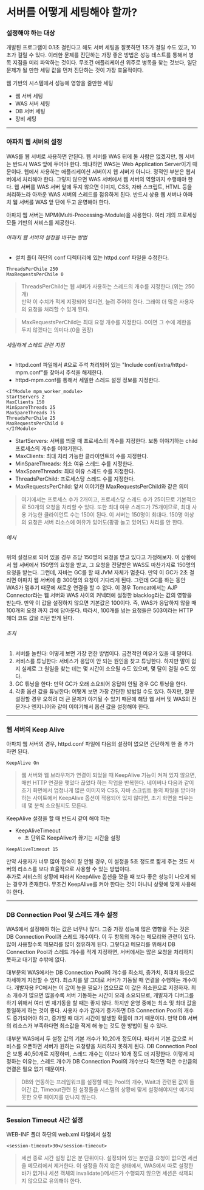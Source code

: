 # 서버를 어떻게 세팅해야 할까?

### 설정해야 하는 대상
개발된 프로그램이 0.1초 걸린다고 해도 서버 세팅을 잘못하면 1초가 걸릴 수도 있고, 10초가 걸릴 수 있다. 이러한 문제를 진단하는 가장 좋은 방법은 성능 테스트를 
통해서 병목 지점을 미리 파악하는 것이다. 무조건 애플리케이션 위주로 병목을 찾는 것보다, 일단 문제가 될 만한 세팅 값을 먼저 진단하는 것이 가장 효율적이다.<br/>

웹 기반의 시스템에서 성능에 영향을 줄만한 세팅
* 웹 서버 세팅
* WAS 서버 세팅
* DB 서버 세팅
* 장비 세팅
<hr/>

### 아파치 웹 서버의 설정
WAS를 웹 서버로 사용하면 안된다. 웹 서버를 WAS 뒤에 둘 사람은 없겠지만, 웹 서버는 반드시 WAS 앞에 두어야 한다. 왜냐하면 WAS는 Web Application Server이기 때문이다.
 웹에서 사용하는 애플리케이션 서버이지 웹 서버가 아니다. 정적인 부분은 웹서버에서 처리해야 한다. 그렇지 않으면 WAS 서버에서 웹 서버의 역할까지 수행해야 한다. 
 웹 서버를 WAS 서버 앞에 두지 않으면 이미지, CSS, 자바 스크립트, HTML 등을 처리하느라 아까운 WAS 서버의 스레드를 점유하게 된다. 반드시 상용 웹 서버나 
 아파치 웹 서버를 WAS 앞 단에 두고 운영해야 한다.
 
아파치 웹 서버는 MPM(Multi-Processing-Module)을 사용한다. 여러 개의 프로세싱 모듈 기반의 서비스를 제공한다.
###### 아파치 웹 서버의 설정을 바꾸는 방법
* 설치 폴더 하단의 conf 디렉터리에 있는 httpd.conf 파일을 수정한다.
```
ThreadsPerChile 250
MaxRequestsPerChile 0
```
> ThreadsPerChild는 웹 서버가 사용하는 스레드의 개수를 지정한다.(위는 250개)<br/>
> 만약 이 수치가 적게 지정되어 있다면, 늘려 주어야 한다. 그래야 더 많은 사용자의 요청을 처리할 수 있게 된다.<br/>

> MaxRequestsPerChild는 최대 요청 개수를 지정한다. 0이면 그 수에 제한을 두지 않겠다는 의미다.(0을 권장)

###### 세밀하게 스레드 관련 지정
* httpd.conf 파일에서 #으로 주석 처리되어 있는 "Include conf/extra/httpd-mpm.conf"를 찾아서 주석을 해제한다.
* httpd-mpm.conf를 통해서 세밀한 스레드 설정 정보를 지정한다.
```
<IfModule mpm_worker_module>
StartServers 2
MaxClients 150
MinSpareThreads 25
MaxSpareThreads 75
ThreadsPerChile 25
MaxRequestsPerChild 0
</IfModule>
```
* StartServers: 서버를 띄울 때 프로세스의 개수를 지정한다. 보통 이야기하는 child 프로세스의 개수를 이야기한다.
* MaxClients: 최대 처리 가능한 클라이언트의 수를 지정한다.
* MinSpareThreads: 최소 여유 스레드 수를 지정한다.
* MaxSpareThreads: 최대 여유 스레드 수를 지정한다.
* ThreadsPerChild: 프로세스당 스레드 수를 지정한다.
* MaxRequestsPerChild: 앞서 이야기한 MaxRequestsPerChild와 같은 의미<br/>
> 여기에서는 프로세스 수가 2개이고, 프로세스당 스레드 수가 25이므로 기본적으로 50개의 요청을 처리할 수 있다. 또한 최대 여유 스레드가 75개이므로, 최대 사용 가능한 클라이언트 수는 
150이 된다. 이 서버는 150명이 최대다. 150명 이상의 요청은 서버 리소스에 여유가 있어도(팡팡 놀고 있어도) 처리를 안 한다.

###### 예시
위의 설정으로 되어 있을 경우 초당 150명의 요청을 받고 있다고 가정해보자. 이 상황에서 웹 서버에서 150명의 요청을 받고, 그 요청을 전달받은 WAS도 마찬가지로 
150명의 요청을 받는다. 그런데, 자바는 GC를 할 때 JVM 자체가 멈춘다. 만약 이 GC가 2초 걸리면 아파치 웹 서버에 총 300명의 요청이 기다리게 된다. 그런데 GC를 
하는 동안 WAS가 멈추기 때문에 새로운 연결을 할 수 없다. 이 경우 Tomcat에서는 AJP Connector라는 웹 서버와 WAS 사이의 커넥터에 설정한 blacklog라는 값의 
영향을 받는다. 만약 이 값을 설정하지 않으면 기본값은 100이다. 즉, WAS가 응답하지 않을 때 100개의 요청 까지 큐에 담아둔다. 따라서, 100개를 넘는 
요청들은 503이라는 HTTP 헤더 코드 값을 리턴 받게 된다. 

###### 조치
1. 서버를 늘린다: 어떻게 보면 가장 편한 방법이다. 금전적인 여유가 있을 때 말이다.
2. 서비스를 튜닝한다: 서비스가 응답이 안 되는 원인을 찾고 튜닝한다. 하지만 말이 쉽지 실제로 그 원일을 찾는 데는 몇 시간이 소요될 수도 있으며, 몇 달이 걸릴 수도 있다.
3. GC 튜닝을 한다: 만약 GC가 오래 소요되어 응답이 안될 경우 GC 튜닝을 한다.
4. 각종 옵션 값을 튜닝한다: 어떻게 보면 가장 간단한 방법일 수도 있다. 하지만, 잘못 설정할 경우 오히려 더 큰 문제가 야기될 수 있기 때문에 해당 웹 서버 및 
WAS의 전문가나 엔지니어와 같이 이야기해서 옵션 값을 설정해야 한다.
<hr/>

### 웹 서버의 Keep Alive
아파치 웹 서버의 경우, httpd.conf 파일에 다음의 설정이 없으면 간단하게 한 줄 추가하면 된다.
```
KeepAlive On
```
> 웹 서버와 웹 브라우저가 연결이 되었을 때 KeepAlive 기능이 켜져 있지 않으면, 매번 HTTP 연결을 맺었다 끊었다 하는 작업을 반복한다. 네이버나 다음과 같이 초기 
화면에서 엄청나게 많은 이미지와 CSS, 자바 스크립트 등의 파일을 받아야 하는 사이트에서 KeepAlive 옵션이 적용되어 있지 않다면, 초기 화면을 띄우는 데 
몇 분씩 소요될지도 모른다. 

KeepAlive 설정을 할 때 반드시 같이 해야 하는 <br/>
* KeepAliveTimeout
  * 초 단위로 KeepAlive가 끊기는 시간을 설정
```
KeepAliveTimeout 15
```
만약 사용자가 너무 많아 접속이 잘 안될 경우, 이 설정을 5초 정도로 짧게 주는 것도 서버의 리소스를 보다 효율적으로 사용할 수 있는 방법이다.<br/>
추가로 서비스의 상황에 따라서 KeepAlive 옵션을 껐을 때 보다 좋은 성능이 나오게 되는 경우가 존재한다. 무조건 KeepAlive를 켜야 한다는 것이 아니니 상황에 
맞게 사용해야 한다.
<hr/>

### DB Connection Pool 및 스레드 개수 설정
WAS에서 설정해야 하는 값은 너무나 많다. 그중 가장 성능에 많은 영향을 주는 것은 DB Connection Pool과 스레드 개수이다. 이 두 항목의 개수는 메모리와 관련이 있다. 많이 사용할수록 메모리를 많이 점유하게 된다. 그렇다고 메모리를 위해서 DB Connection Pool과 스레드 개수를 적게 지정하면, 서버에서는 많은 요청을 처리하지 못하고 대기할 수밖에 없다.

대부분의 WAS에서는 DB Connection Pool의 개수를 최소치, 증가치, 최대치 등으로 자세하게 지정할 수 있다. 최소치를 말 그대로 서버가 기동될 때 연결을 수행하는 개수이다. 개발자용 PC에서는 이 값이 높을 필요가 없으므로 이 값은 최소한으로 지정하자. 최소 개수가 많으면 많을수록 서버 기동하는 시간이 오래 소요되므로, 개발자가 디버그를 하기 위해서 여러 번 재기동을 할 때는 좋지 않다. 하지만 운영 중에는 최소 및 최대 값을 동일하게 하는 것이 좋다. 사용자 수가 갑자기 증가하면 DB Connection Pool의 개수도 증가되어야 하고, 증가할 때 대기 시간이 발생할 확률이 크기 때문이다. 만약 DB 서버의 리소스가 부족하다면 최소값을 적게 해 놓는 것도 한 방법이 될 수 있다.

대부분 WAS에서 두 설정 값의 기본 개수가 10,20개 정도이다. 따라서 기본 값으로 서비스를 오픈하면 서버가 원하는 요청량을 처리하지 못하게 된다. DB Connection Pool은 보통 40,50개로 지정하며, 스레드 개수는 이보다 10개 정도 더 지정한다. 이렇게 지정하는 이유는, 스레드 개수가 DB Connection Pool의 개수보다 적으면 적은 수만큼의 연결은 필요 없기 때문이다. 

> DB와 연동하는 프레임워크를 설정할 때는 Pool의 개수, Wait과 관련된 값이 들어간 값, Timeout관련 된 설정들을 시스템의 상황에 맞게 설정해야지만 예기치 못한 오류 페이지를 만나지 않는다.
<hr/>

### Session Timeout 시간 설정
WEB-INF 폴더 하단의 web.xml 파일에서 설정
```
<session-timeout>30</session-timeout>
```
> 세션 종료 시간 설정 값은 분 단위이다. 설정되어 있는 분만큼 요청이 없으면 세션을 메모리에서 제거한다. 이 설정을 하지 않은 상태에서, WAS에서 따로 설정한 바가 없거나 세션 객체의 invalidate()메서드가 수행되지 않으면 세션은 삭제되지 않으므로 유의해야 한다.
